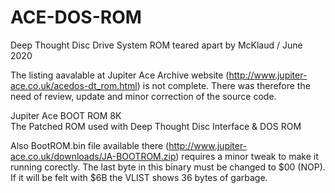 # ACE-DOS-ROM
Deep Thought Disc Drive System ROM teared apart
by McKlaud / June 2020

The listing aavalable at Jupiter Ace Archive website (http://www.jupiter-ace.co.uk/acedos-dt_rom.html) is not complete. There was therefore the need of review, update and minor correction of the source code. 

Jupiter Ace BOOT ROM 8K  
The Patched ROM used with Deep Thought Disc Interface & DOS ROM


Also BootROM.bin file available there (http://www.jupiter-ace.co.uk/downloads/JA-BOOTROM.zip) requires a minor tweak to make it running corectly. The last byte in this binary must be changed to $00 (NOP). If it will be felt with $6B the VLIST shows 36 bytes of garbage.
